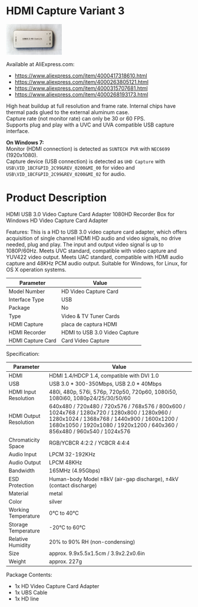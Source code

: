 HDMI Capture Variant 3
======================

<img src="hdmi-cap3.jpg" width="30%" height="30%">

Available at AliExpress.com:
* https://www.aliexpress.com/item/4000417318610.html
* https://www.aliexpress.com/item/4000263805121.html
* https://www.aliexpress.com/item/4000315707681.html
* https://www.aliexpress.com/item/4000268193173.html

High heat buildup at full resolution and frame rate. Internal chips have thermal pads glued to the external aluminum case.  
Capture rate (not monitor rate) can only be 30 or 60 FPS.  
Supports plug and play with a UVC and UVA compatible USB capture interface.

**On Windows 7:**  
Monitor (HDMI connection) is detected as `SUNTECH PVR` with `NEC6699` (1920x1080).  
Capture device (USB connection) is detected as `UHD Capture` with `USB\VID_1BCF&PID_2C99&REV_0200&MI_00` for video and `USB\VID_1BCF&PID_2C99&REV_0200&MI_02` for audio.

Product Description
===================

HDMI USB 3.0 Video Capture Card Adapter 1080HD Recorder Box for Windows HD Video Capture Card Adapter

Features: This is a HD to USB 3.0 video capture card adapter, which offers acquisition of single channel
HDMI HD audio and video signals, no drive needed, plug and play.
The input and output video signal is up to 1080P/60Hz.
Meets UVC standard, compatible with video capture and YUV422 video output.
Meets UAC standard, compatible with HDMI audio capture and 48KHz PCM audio output.
Suitable for Windows, for Linux, for OS X operation systems.

|Parameter             | Value
|----------------------|------------------------------
|Model Number          |HD Video Capture Card
|Interface Type        |USB
|Package               |No
|Type                  |Video & TV Tuner Cards
|HDMI Capture          |placa de captura HDMI
|HDMI Recorder         |HDMI to USB 3.0 Video Capture
|HDMI Capture Card     |Card Video Capture

Specification:

|Parameter             | Value
|----------------------|------------------------------------------
|HDMI                  |HDMI 1.4/HDCP 1.4, compatible with DVI 1.0
|USB                   |USB 3.0 * 300-350Mbps, USB 2.0 * 40Mbps
|HDMI Input Resolution |480i, 480p, 576i, 576p, 720p50, 720p60, 1080i50, 1080i60, 1080p24/25/30/50/60
|HDMI Output Resolution|640x480 / 720x480 / 720x576 / 768x576 / 800x600 / 1024x768 / 1280x720 / 1280x800 / 1280x960 / 1280x1024 / 1368x768 / 1440x900 / 1600x1200 / 1680x1050 / 1920x1080 / 1920x1200 / 640x360 / 856x480 / 960x540 / 1024x576
|Chromaticity Space    |RGB/YCBCR 4:2:2 / YCBCR 4:4:4
|Audio Input           |LPCM 32-192KHz
|Audio Output          |LPCM 48KHz
|Bandwidth             |165MHz (4.95Gbps)
|ESD Protection        |Human-body Model ±8kV (air-gap discharge), ±4kV (contact discharge)
|Material              |metal
|Color                 |silver
|Working Temperature   |0°C to 40°C
|Storage Temperature   |-20°C to 60°C
|Relative Humidity     |20% to 90% RH (non-condensing)
|Size                  |approx. 9.9x5.5x1.5cm / 3.9x2.2x0.6in
|Weight                |approx. 227g

Package Contents:
* 1x HD Video Capture Card Adapter
* 1x UBS Cable
* 1x HD line
